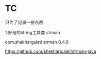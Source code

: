 # TC
只为了记录一些东西


1.好用的string工具类 strman

<dependencies>
    <dependency>
        <groupId>com.shekhargulati</groupId>
        <artifactId>strman</artifactId>
        <version>0.4.0</version>
    </dependency>
</dependencies>

https://github.com/shekhargulati/strman-java
